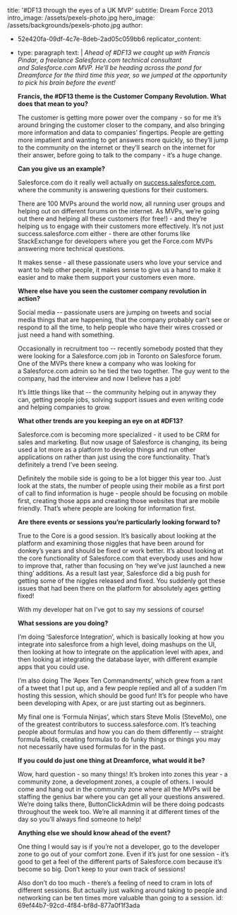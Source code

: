 title: '#DF13 through the eyes of a UK MVP'
subtitle: Dream Force 2013
intro_image: /assets/pexels-photo.jpg
hero_image: /assets/backgrounds/pexels-photo.jpg
author:
  - 52e420fa-09df-4c7e-8deb-2ad05c059bb6
replicator_content:
  - 
    type: paragraph
    text: |
      <i>Ahead of #DF13 we caught up with Francis Pindar, a freelance </i><i>Salesforce.com</i><i> technical consultant and </i><i>Salesforce.com</i><i> MVP. He’ll be heading across the pond for Dreamforce for the third time this year, so we jumped at the opportunity to pick his brain before the event!</i>
      
      <b>Francis, the #DF13 theme is the Customer Company Revolution. What does that mean to you?</b>
      
      The customer is getting more power over the company - so for me it’s around bringing the customer closer to the company, and also bringing more information and data to companies’ fingertips. People are getting more impatient and wanting to get answers more quickly, so they’ll jump to the community on the internet or they’ll search on the internet for their answer, before going to talk to the company - it’s a huge change.
      
      <b>Can you give us an example?</b>
      
      Salesforce.com do it really well actually on <a href="http://success.salesforce.com" target="_blank">success.salesforce.com</a>, where the community is answering questions for their customers.
      
      There are 100 MVPs around the world now, all running user groups and helping out on different forums on the internet. As MVPs, we’re going out there and helping all these customers (for free!) - and they’re helping us to engage with their customers more effectively. It’s not just success.salesforce.com either - there are other forums like StackExchange for developers where you get the Force.com MVPs answering more technical questions.
      
      It makes sense - all these passionate users who love your service and want to help other people, it makes sense to give us a hand to make it easier and to make them support your customers even more.
      
      <b>Where else have you seen the customer company revolution in action?</b>
      
      Social media -- passionate users are jumping on tweets and social media things that are happening, that the company probably can’t see or respond to all the time, to help people who have their wires crossed or just need a hand with something.
      
      Occasionally in recruitment too -- recently somebody posted that they were looking for a Salesforce.com job in Toronto on Salesforce forum. One of the MVPs there knew a company who was looking for a Salesforce.com admin so he tied the two together. The guy went to the company, had the interview and now I believe has a job!
      
      It’s little things like that -- the community helping out in anyway they can, getting people jobs, solving support issues and even writing code and helping companies to grow.
      
      <b>What other trends are you keeping an eye on at #DF13?</b>
      
      Salesforce.com is becoming more specialized - it used to be CRM for sales and marketing. But now usage of Salesforce is changing, its being used a lot more as a platform to develop things and run other applications on rather than just using the core functionality. That’s definitely a trend I’ve been seeing.
      
      Definitely the mobile side is going to be a lot bigger this year too. Just look at the stats, the number of people using their mobile as a first port of call to find information is huge - people should be focusing on mobile first, creating those apps and creating those websites that are mobile friendly. That’s where people are looking for information first.
      
      <b>Are there events or sessions you’re particularly looking forward to?</b>
      
      True to the Core is a good session. It’s basically about looking at the platform and examining those niggles that have been around for donkey’s years and should be fixed or work better. It’s about looking at the core functionality of Salesforce.com that everybody uses and how to improve that, rather than focusing on ‘hey we’ve just launched a new thing’ additions. As a result last year, Salesforce did a big push for getting some of the niggles released and fixed. You suddenly got these issues that had been there on the platform for absolutely ages getting fixed!
      
      With my developer hat on I’ve got to say my sessions of course!
      
      <b>What sessions are you doing?</b>
      
      I’m doing ‘Salesforce Integration’, which is basically looking at how you integrate into salesforce from a high level, doing mashups on the UI, then looking at how to integrate on the application level with apex, and then looking at integrating the database layer, with different example apps that you could use.
      
      I’m also doing The ‘Apex Ten Commandments’, which grew from a rant of a tweet that I put up, and a few people replied and all of a sudden I’m hosting this session, which should be good fun! It’s for people who have been developing with Apex, or are just starting out as beginners.
      
      My final one is ‘Formula Ninjas’, which stars Steve Molis (SteveMo), one of the greatest contributors to success.salesforce.com. It’s teaching people about formulas and how you can do them differently -- straight formula fields, creating formulas to do funky things or things you may not necessarily have used formulas for in the past.
      
      <b>If you could do just one thing at Dreamforce, what would it be?</b>
      
      Wow, hard question - so many things! It’s broken into zones this year - a community zone, a development zones, a couple of others. I would come and hang out in the community zone where all the MVPs will be staffing the genius bar where you can get all your questions answered. We’re doing talks there, ButtonClickAdmin will be there doing podcasts throughout the week too. We’re all manning it at different times of the day so you’ll always find someone to help!
      
      <b>Anything else we should know ahead of the event?</b>
      
      One thing I would say is if you’re not a developer, go to the developer zone to go out of your comfort zone. Even if it’s just for one session - it’s good to get a feel of the different parts of Salesforce.com because it’s become so big. Don’t keep to your own track of sessions!
      
      Also don’t do too much - there’s a feeling of need to cram in lots of different sessions. But actually just walking around taking to people and networking can be ten times more valuable than going to a session.
id: 69ef44b7-92cd-4f84-bf8d-877a0f1f3ada
